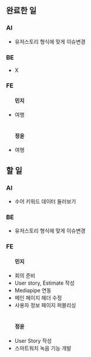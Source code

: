 <h2>완료한 일</h2>
<h3>AI</h3>
<ul>
  <li>유저스토리 형식에 맞게 이슈변경</li>
</ul>

<h3>BE</h3>
<ul>
  <li>X</li>
</ul>

<h3>FE</h3>
<ul>
  <h4>민지</h4>
  <li>여행</li>
  <br>
  <h4>정윤</h4>
  <li>여행</li>
</ul>

<h2>할 일</h2>
<h3>AI</h3>
<ul>
  <li>수어 키워드 데이터 둘러보기</li>
</ul>

<h3>BE</h3>
<ul>
  <li>유저스토리 형식에 맞게 이슈변경</li>
</ul>

<h3>FE</h3>
<ul>
  <h4>민지</h4>
  <li>회의 준비</li>
  <li>User story, Estimate 작성</li>
  <li>Mediapipe 연동</li>
  <li>메인 페이지 헤더 수정</li>
  <li>사용자 정보 페이지 퍼블리싱</li>
  <br>
  <h4>정윤</h4>
  <li>User Story 작성</li>
  <li>스마트워치 녹음 기능 개발</li>
</ul>
